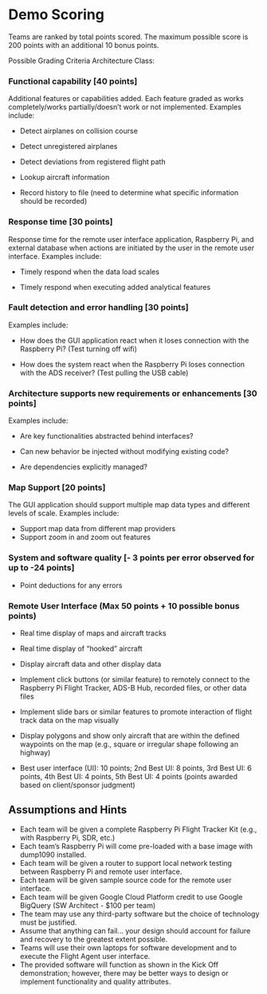 # Demo Scoring

Teams are ranked by total points scored. The maximum possible score is 200 points with an additional 10 bonus points.

Possible Grading Criteria Architecture Class:

### Functional capability [40 points]

Additional features or capabilities added. Each feature graded as works completely/works partially/doesn’t work or not implemented. Examples include:

- Detect airplanes on collision course

- Detect unregistered airplanes

- Detect deviations from registered flight path

- Lookup aircraft information

- Record history to file (need to determine what specific information should be recorded)

### Response time [30 points]

Response time for the remote user interface application, Raspberry Pi, and external database when actions are initiated by the user in the remote user interface. Examples include:

- Timely respond when the data load scales

- Timely respond when executing added analytical features

### Fault detection and error handling [30 points]

Examples include:

- How does the GUI application react when it loses connection with the Raspberry Pi? (Test turning off wifi)

- How does the system react when the Raspberry Pi loses connection with the ADS receiver? (Test pulling the USB cable)

### Architecture supports new requirements or enhancements [30 points]

Examples include:

- Are key functionalities abstracted behind interfaces?

- Can new behavior be injected without modifying existing code?

- Are dependencies explicitly managed?

### Map Support [20 points]

The GUI application should support multiple map data types and different levels of scale. Examples include:

- Support map data from different map providers
- Support zoom in and zoom out features

### System and software quality [- 3 points per error observed for up to -24 points]

- Point deductions for any errors

### Remote User Interface (Max 50 points + 10 possible bonus points)

- Real time display of maps and aircraft tracks
- Real time display of “hooked” aircraft
- Display aircraft data and other display data
- Implement click buttons (or similar feature) to remotely connect to the Raspberry Pi Flight Tracker, ADS-B Hub, recorded files, or other data files
- Implement slide bars or similar features to promote interaction of flight track data on the map visually
- Display polygons and show only aircraft that are within the defined waypoints on the map (e.g., square or irregular shape following an highway)

- Best user interface (UI): 10 points; 2nd Best UI: 8 points, 3rd Best UI: 6 points, 4th Best UI: 4 points, 5th Best UI: 4 points (points awarded based on client/sponsor judgment)



## Assumptions and Hints

- Each team will be given a complete Raspberry Pi Flight Tracker Kit (e.g., with Raspberry Pi, SDR, etc.)
- Each team’s Raspberry Pi will come pre-loaded with a base image with dump1090 installed.
- Each team will be given a router to support local network testing between Raspberry Pi and remote user interface.
- Each team will be given sample source code for the remote user interface.
- Each team will be given Google Cloud Platform credit to use Google BigQuery (SW Architect - $100 per team)
- The team may use any third-party software but the choice of technology must be justified.
- Assume that anything can fail… your design should account for failure and recovery to the greatest extent possible.
- Teams will use their own laptops for software development and to execute the Flight Agent user interface.
- The provided software will function as shown in the Kick Off demonstration; however, there may be better ways to design or implement functionality and quality attributes.